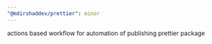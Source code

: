 ```yaml
---
"@mdirshaddev/prettier": minor
---
```


actions based workflow for automation of publishing prettier package
